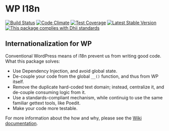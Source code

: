 # WP I18n

[![Build Status](https://travis-ci.org/Dhii/wp-i18n.svg?branch=master)](https://travis-ci.org/dhii/wp-i18n)
[![Code Climate](https://codeclimate.com/github/Dhii/wp-i18n/badges/gpa.svg)](https://codeclimate.com/github/Dhii/wp-i18n)
[![Test Coverage](https://codeclimate.com/github/Dhii/wp-i18n/badges/coverage.svg)](https://codeclimate.com/github/Dhii/wp-i18n/coverage)
[![Latest Stable Version](https://poser.pugx.org/dhii/wp-i18n/version)](https://packagist.org/packages/dhii/wp-i18n)
[![This package complies with Dhii standards](https://img.shields.io/badge/Dhii-Compliant-green.svg?style=flat-square)][Dhii]

## Internationalization for WP
Conventional WordPress means of i18n prevent us from writing good code. What this package solves:

- Use Dependency Injection, and avoid global state.
- De-couple your code from the global `__()` function, and thus from WP itself.
- Remove the duplicate hard-coded text domain; instead, centralize it, and de-couple consuming logic from it.
- Use a standards-compliant mechanism, while continuig to use the same familiar gettext tools, like Poedit.
- Make your code more testable.

For more information about the how and why, please see the [Wiki documentation][docs].

[Dhii]: https://github.com/Dhii/dhii
[docs]: https://github.com/Dhii/wp-i18n/wiki
